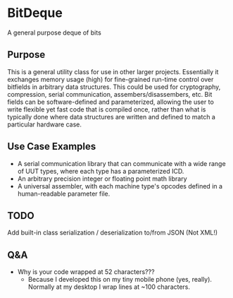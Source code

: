 # BitDeque
A general purpose deque of bits

## Purpose
This is a general utility class for use in other larger projects.  Essentially it exchanges memory usage (high) for fine-grained run-time control over bitfields in arbitrary data structures.  This could be used for cryptography, compression, serial communication, assembers/disassembers, etc.  Bit fields can be software-defined and parameterized, allowing the user to write flexible yet fast code that is compiled once, rather than what is typically done where data structures are written and defined to match a particular hardware case.

## Use Case Examples
- A serial communication library that can communicate with a wide range of UUT types, where each type has a parameterized ICD.
- An arbitrary precision integer or floating point math library
- A universal assembler, with each machine type's opcodes defined in a human-readable parameter file.

## TODO
Add built-in class serialization / deserialization to/from JSON (Not XML!)

## Q&A
- Why is your code wrapped at 52 characters???
    - Because I developed this on my tiny mobile phone (yes, really).  Normally at my desktop I wrap lines at ~100 characters.
